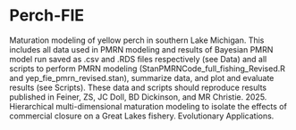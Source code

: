 # Perch-FIE
Maturation modeling of yellow perch in southern Lake Michigan.  This includes all data used in PMRN modeling and results of Bayesian PMRN model run saved as .csv and .RDS files respectively (see Data) and all scripts to perform PMRN modeling (StanPMRNCode_full_fishing_Revised.R and yep_fie_pmrn_revised.stan), summarize data, and plot and evaluate results (see Scripts).  These data and scripts should reproduce results published in Feiner, ZS, JC Doll, BD Dickinson, and MR Christie. 2025. Hierarchical multi-dimensional maturation modeling to isolate the effects of commercial closure on a Great Lakes fishery. Evolutionary Applications.
